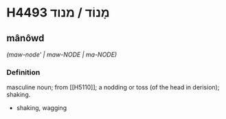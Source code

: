 # H4493 מָנוֹד / מנוד

## mânôwd

_(maw-node' | maw-NODE | ma-NODE)_

### Definition

masculine noun; from [[H5110]]; a nodding or toss (of the head in derision); shaking.

- shaking, wagging
